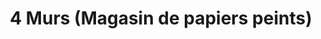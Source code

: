 ---
title: "4 Murs (Magasin de papiers peints)"
url: /bruay-la-buissiere/4-murs-magasin-de-papiers-peints/
shop: Kramladen
---